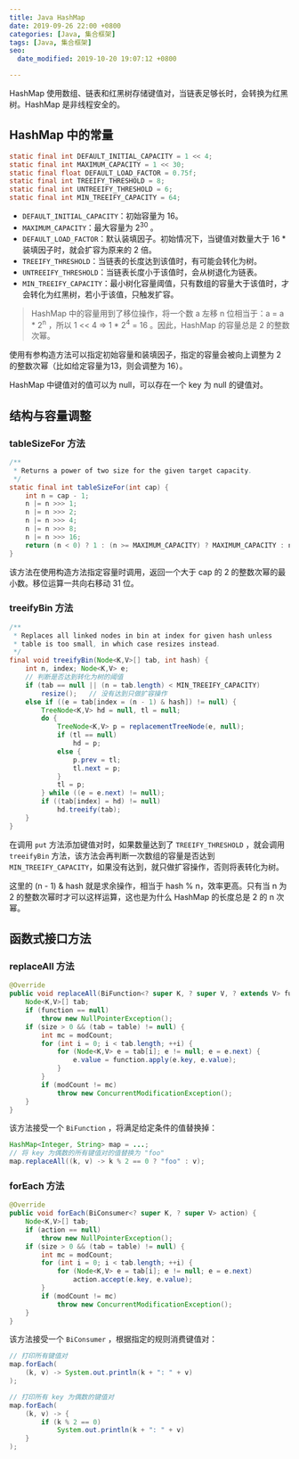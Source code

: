 ```yaml
---
title: Java HashMap
date: 2019-09-26 22:00 +0800
categories: [Java, 集合框架]
tags: [Java, 集合框架]
seo:
  date_modified: 2019-10-20 19:07:12 +0800

---
```


HashMap 使用数组、链表和红黑树存储键值对，当链表足够长时，会转换为红黑树。HashMap 是非线程安全的。

## HashMap 中的常量

```java
static final int DEFAULT_INITIAL_CAPACITY = 1 << 4;
static final int MAXIMUM_CAPACITY = 1 << 30;
static final float DEFAULT_LOAD_FACTOR = 0.75f;
static final int TREEIFY_THRESHOLD = 8;
static final int UNTREEIFY_THRESHOLD = 6;
static final int MIN_TREEIFY_CAPACITY = 64;
```

- `DEFAULT_INITIAL_CAPACITY`：初始容量为 16。
- `MAXIMUM_CAPACITY`：最大容量为 2<sup>30</sup> 。
- `DEFAULT_LOAD_FACTOR`：默认装填因子。初始情况下，当键值对数量大于 16 * 装填因子时，就会扩容为原来的 2 倍。
- `TREEIFY_THRESHOLD`：当链表的长度达到该值时，有可能会转化为树。
- `UNTREEIFY_THRESHOLD`：当链表长度小于该值时，会从树退化为链表。
- `MIN_TREEIFY_CAPACITY`：最小树化容量阈值，只有数组的容量大于该值时，才会转化为红黑树，若小于该值，只触发扩容。

> HashMap 中的容量用到了移位操作，将一个数 a 左移 n 位相当于：a = a * 2<sup>n</sup> ，所以 1 << 4 => 1 * 2<sup>4</sup> = 16 。因此，HashMap 的容量总是 2 的整数次幂。

使用有参构造方法可以指定初始容量和装填因子，指定的容量会被向上调整为 2 的整数次幂（比如给定容量为13，则会调整为 16）。

HashMap 中键值对的值可以为 null，可以存在一个 key 为 null 的键值对。

## 结构与容量调整

### tableSizeFor 方法

```java
/**
 * Returns a power of two size for the given target capacity.
 */
static final int tableSizeFor(int cap) {
    int n = cap - 1;
    n |= n >>> 1;
    n |= n >>> 2;
    n |= n >>> 4;
    n |= n >>> 8;
    n |= n >>> 16;
    return (n < 0) ? 1 : (n >= MAXIMUM_CAPACITY) ? MAXIMUM_CAPACITY : n + 1;
}
```

该方法在使用构造方法指定容量时调用，返回一个大于 cap 的 2 的整数次幂的最小数。移位运算一共向右移动 31 位。

### treeifyBin 方法

```java
/**
 * Replaces all linked nodes in bin at index for given hash unless
 * table is too small, in which case resizes instead.
 */
final void treeifyBin(Node<K,V>[] tab, int hash) {
    int n, index; Node<K,V> e;
    // 判断是否达到转化为树的阈值
    if (tab == null || (n = tab.length) < MIN_TREEIFY_CAPACITY)
        resize();	// 没有达到只做扩容操作
    else if ((e = tab[index = (n - 1) & hash]) != null) {
        TreeNode<K,V> hd = null, tl = null;
        do {
            TreeNode<K,V> p = replacementTreeNode(e, null);
            if (tl == null)
                hd = p;
            else {
                p.prev = tl;
                tl.next = p;
            }
            tl = p;
        } while ((e = e.next) != null);
        if ((tab[index] = hd) != null)
            hd.treeify(tab);
    }
}
```

在调用 `put` 方法添加键值对时，如果数量达到了 `TREEIFY_THRESHOLD` ，就会调用 `treeifyBin` 方法，该方法会再判断一次数组的容量是否达到 `MIN_TREEIFY_CAPACITY`，如果没有达到，就只做扩容操作，否则将表转化为树。

这里的 (n - 1) & hash 就是求余操作，相当于 hash % n，效率更高。只有当 n 为 2 的整数次幂时才可以这样运算，这也是为什么 HashMap 的长度总是 2 的 n 次幂。

## 函数式接口方法

### replaceAll 方法

```java
@Override
public void replaceAll(BiFunction<? super K, ? super V, ? extends V> function) {
    Node<K,V>[] tab;
    if (function == null)
        throw new NullPointerException();
    if (size > 0 && (tab = table) != null) {
        int mc = modCount;
        for (int i = 0; i < tab.length; ++i) {
            for (Node<K,V> e = tab[i]; e != null; e = e.next) {
                e.value = function.apply(e.key, e.value);
            }
        }
        if (modCount != mc)
            throw new ConcurrentModificationException();
    }
}
```

该方法接受一个 `BiFunction` ，将满足给定条件的值替换掉：

```java
HashMap<Integer, String> map = ...;
// 将 key 为偶数的所有键值对的值替换为 "foo"
map.replaceAll((k, v) -> k % 2 == 0 ? "foo" : v);
```

### forEach 方法

```java
@Override
public void forEach(BiConsumer<? super K, ? super V> action) {
    Node<K,V>[] tab;
    if (action == null)
        throw new NullPointerException();
    if (size > 0 && (tab = table) != null) {
        int mc = modCount;
        for (int i = 0; i < tab.length; ++i) {
            for (Node<K,V> e = tab[i]; e != null; e = e.next)
                action.accept(e.key, e.value);
        }
        if (modCount != mc)
            throw new ConcurrentModificationException();
    }
}
```

该方法接受一个 `BiConsumer` ，根据指定的规则消费键值对：

```java
// 打印所有键值对
map.forEach(
    (k, v) -> System.out.println(k + ": " + v)
);

// 打印所有 key 为偶数的键值对
map.forEach(
    (k, v) -> {
        if (k % 2 == 0)
            System.out.println(k + ": " + v)
    }
);
```

